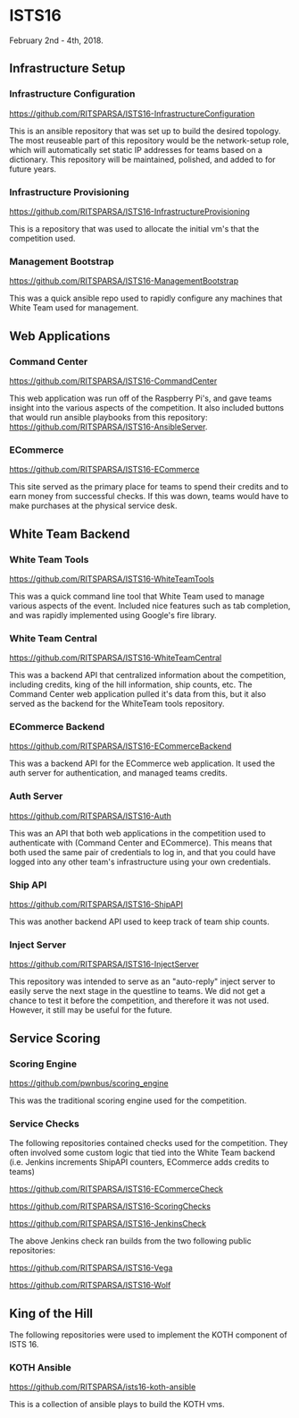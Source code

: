 # ISTS16
February 2nd - 4th, 2018.

## Infrastructure Setup
### Infrastructure Configuration
https://github.com/RITSPARSA/ISTS16-InfrastructureConfiguration

This is an ansible repository that was set up to build the desired topology. The most reuseable part of this repository would be the network-setup role, which will automatically set static IP addresses for teams based on a dictionary. This repository will be maintained, polished, and added to for future years.

### Infrastructure Provisioning
https://github.com/RITSPARSA/ISTS16-InfrastructureProvisioning

This is a repository that was used to allocate the initial vm's that the competition used.

### Management Bootstrap
https://github.com/RITSPARSA/ISTS16-ManagementBootstrap

This was a quick ansible repo used to rapidly configure any machines that White Team used for management.

## Web Applications

### Command Center
https://github.com/RITSPARSA/ISTS16-CommandCenter

This web application was run off of the Raspberry Pi's, and gave teams insight into the various aspects of the competition. It also included buttons that would run ansible playbooks from this repository: https://github.com/RITSPARSA/ISTS16-AnsibleServer. 

### ECommerce
https://github.com/RITSPARSA/ISTS16-ECommerce

This site served as the primary place for teams to spend their credits and to earn money from successful checks. If this was down, teams would have to make purchases at the physical service desk.

## White Team Backend

### White Team Tools
https://github.com/RITSPARSA/ISTS16-WhiteTeamTools

This was a quick command line tool that White Team used to manage various aspects of the event. Included nice features such as tab completion, and was rapidly implemented using Google's fire library.

### White Team Central
https://github.com/RITSPARSA/ISTS16-WhiteTeamCentral

This was a backend API that centralized information about the competition, including credits, king of the hill information, ship counts, etc. The Command Center web application pulled it's data from this, but it also served as the backend for the WhiteTeam tools repository.

### ECommerce Backend
https://github.com/RITSPARSA/ISTS16-ECommerceBackend

This was a backend API for the ECommerce web application. It used the auth server for authentication, and managed teams credits.

### Auth Server
https://github.com/RITSPARSA/ISTS16-Auth

This was an API that both web applications in the competition used to authenticate with (Command Center and ECommerce). This means that both used the same pair of credentials to log in, and that you could have logged into any other team's infrastructure using your own credentials.

### Ship API
https://github.com/RITSPARSA/ISTS16-ShipAPI

This was another backend API used to keep track of team ship counts.

### Inject Server
https://github.com/RITSPARSA/ISTS16-InjectServer

This repository was intended to serve as an "auto-reply" inject server to easily serve the next stage in the questline to teams. We did not get a chance to test it before the competition, and therefore it was not used. However, it still may be useful for the future.

## Service Scoring

### Scoring Engine
https://github.com/pwnbus/scoring_engine

This was the traditional scoring engine used for the competition.

### Service Checks
The following repositories contained checks used for the competition. They often involved some custom logic that tied into the White Team backend (i.e. Jenkins increments ShipAPI counters, ECommerce adds credits to teams)

https://github.com/RITSPARSA/ISTS16-ECommerceCheck

https://github.com/RITSPARSA/ISTS16-ScoringChecks

https://github.com/RITSPARSA/ISTS16-JenkinsCheck

The above Jenkins check ran builds from the two following public repositories:

https://github.com/RITSPARSA/ISTS16-Vega

https://github.com/RITSPARSA/ISTS16-Wolf


## King of the Hill
The following repositories were used to implement the KOTH component of ISTS 16.

### KOTH Ansible
https://github.com/RITSPARSA/ists16-koth-ansible

This is a collection of ansible plays to build the KOTH vms.

